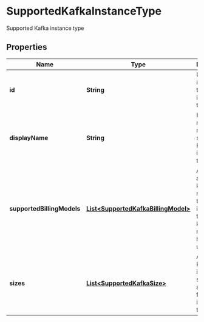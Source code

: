 

# SupportedKafkaInstanceType

Supported Kafka instance type

## Properties

Name | Type | Description | Notes
------------ | ------------- | ------------- | -------------
**id** | **String** | Unique identifier of the Kafka instance type. |  [optional]
**displayName** | **String** | Human readable name of the supported Kafka instance type |  [optional]
**supportedBillingModels** | [**List&lt;SupportedKafkaBillingModel&gt;**](SupportedKafkaBillingModel.md) | A list of available kafka billing models for the instance type. Each kafka billing model item has a unique &#39;id&#39; | 
**sizes** | [**List&lt;SupportedKafkaSize&gt;**](SupportedKafkaSize.md) | A list of Kafka instance sizes available for this instance type |  [optional]



